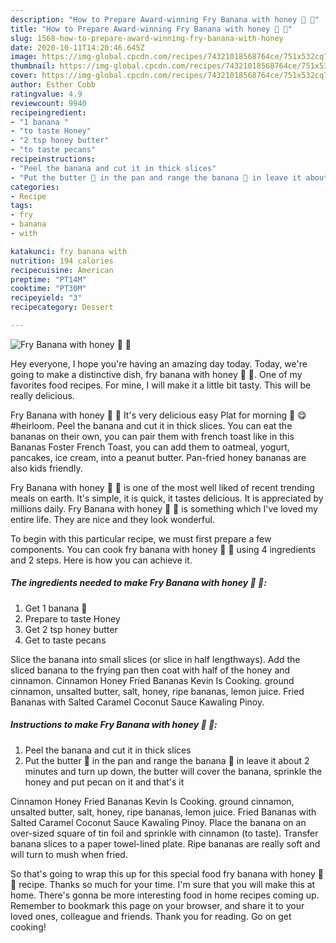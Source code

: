 ```yaml
---
description: "How to Prepare Award-winning Fry Banana with honey 🍯 🍌"
title: "How to Prepare Award-winning Fry Banana with honey 🍯 🍌"
slug: 1568-how-to-prepare-award-winning-fry-banana-with-honey
date: 2020-10-11T14:20:46.645Z
image: https://img-global.cpcdn.com/recipes/74321018568764ce/751x532cq70/fry-banana-with-honey-🍯-🍌-recipe-main-photo.jpg
thumbnail: https://img-global.cpcdn.com/recipes/74321018568764ce/751x532cq70/fry-banana-with-honey-🍯-🍌-recipe-main-photo.jpg
cover: https://img-global.cpcdn.com/recipes/74321018568764ce/751x532cq70/fry-banana-with-honey-🍯-🍌-recipe-main-photo.jpg
author: Esther Cobb
ratingvalue: 4.9
reviewcount: 9940
recipeingredient:
- "1 banana "
- "to taste Honey"
- "2 tsp honey butter"
- "to taste pecans"
recipeinstructions:
- "Peel the banana and cut it in thick slices"
- "Put the butter 🧈 in the pan and range the banana 🍌 in leave it about 2 minutes and turn up down, the butter will cover the banana, sprinkle the honey and put pecan on it and that&#39;s it"
categories:
- Recipe
tags:
- fry
- banana
- with

katakunci: fry banana with 
nutrition: 194 calories
recipecuisine: American
preptime: "PT14M"
cooktime: "PT30M"
recipeyield: "3"
recipecategory: Dessert

---
```



![Fry Banana with honey 🍯 🍌](https://img-global.cpcdn.com/recipes/74321018568764ce/751x532cq70/fry-banana-with-honey-🍯-🍌-recipe-main-photo.jpg)

Hey everyone, I hope you're having an amazing day today. Today, we're going to make a distinctive dish, fry banana with honey 🍯 🍌. One of my favorites food recipes. For mine, I will make it a little bit tasty. This will be really delicious.

Fry Banana with honey 🍯 🍌 It&#39;s very delicious easy Plat for morning 🌄 😋 #heirloom. Peel the banana and cut it in thick slices. You can eat the bananas on their own, you can pair them with french toast like in this Bananas Foster French Toast, you can add them to oatmeal, yogurt, pancakes, ice cream, into a peanut butter. Pan-fried honey bananas are also kids friendly.

Fry Banana with honey 🍯 🍌 is one of the most well liked of recent trending meals on earth. It's simple, it is quick, it tastes delicious. It is appreciated by millions daily. Fry Banana with honey 🍯 🍌 is something which I've loved my entire life. They are nice and they look wonderful.


To begin with this particular recipe, we must first prepare a few components. You can cook fry banana with honey 🍯 🍌 using 4 ingredients and 2 steps. Here is how you can achieve it.

<!--inarticleads1-->

##### The ingredients needed to make Fry Banana with honey 🍯 🍌:

1. Get 1 banana 🍌
1. Prepare to taste Honey
1. Get 2 tsp honey butter
1. Get to taste pecans


Slice the banana into small slices (or slice in half lengthways). Add the sliced banana to the frying pan then coat with half of the honey and cinnamon. Cinnamon Honey Fried Bananas Kevin Is Cooking. ground cinnamon, unsalted butter, salt, honey, ripe bananas, lemon juice. Fried Bananas with Salted Caramel Coconut Sauce Kawaling Pinoy. 

<!--inarticleads2-->

##### Instructions to make Fry Banana with honey 🍯 🍌:

1. Peel the banana and cut it in thick slices
1. Put the butter 🧈 in the pan and range the banana 🍌 in leave it about 2 minutes and turn up down, the butter will cover the banana, sprinkle the honey and put pecan on it and that&#39;s it


Cinnamon Honey Fried Bananas Kevin Is Cooking. ground cinnamon, unsalted butter, salt, honey, ripe bananas, lemon juice. Fried Bananas with Salted Caramel Coconut Sauce Kawaling Pinoy. Place the banana on an over-sized square of tin foil and sprinkle with cinnamon (to taste). Transfer banana slices to a paper towel-lined plate. Ripe bananas are really soft and will turn to mush when fried. 

So that's going to wrap this up for this special food fry banana with honey 🍯 🍌 recipe. Thanks so much for your time. I'm sure that you will make this at home. There's gonna be more interesting food in home recipes coming up. Remember to bookmark this page on your browser, and share it to your loved ones, colleague and friends. Thank you for reading. Go on get cooking!
